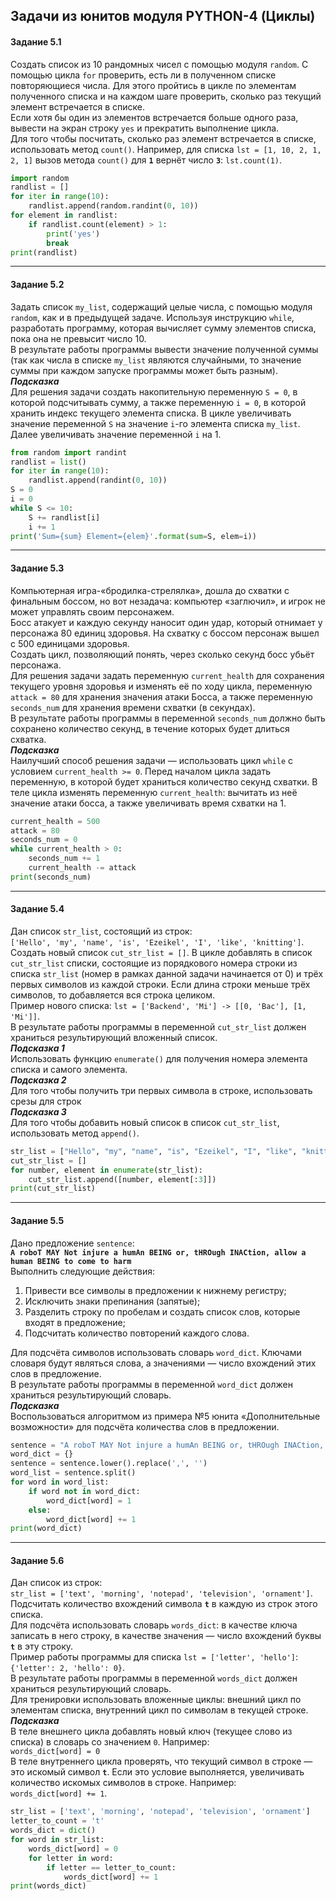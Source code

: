 ## Задачи из юнитов модуля PYTHON-4 (Циклы) ##

#### **Задание 5.1** ####

Создать список из 10 рандомных чисел с помощью модуля `random`. С помощью цикла
`for` проверить, есть ли в полученном списке повторяющиеся числа. Для этого
пройтись в цикле по элементам полученного списка и на каждом шаге проверить,
сколько раз текущий элемент встречается в списке.    
Если хотя бы один из элементов встречается больше одного раза, вывести на экран
строку `yes` и прекратить выполнение цикла.    
Для того чтобы посчитать, сколько раз элемент встречается в списке, использовать
метод `count()`. Например, для списка `lst = [1, 10, 2, 1, 2, 1]` вызов метода
`count()` для **`1`** вернёт число **`3`**: `lst.count(1)`.

```python
import random
randlist = []
for iter in range(10):
    randlist.append(random.randint(0, 10))
for element in randlist:
    if randlist.count(element) > 1:
        print('yes')
        break
print(randlist)
```

----

#### **Задание 5.2** ####

Задать список `my_list`, содержащий целые числа, с помощью модуля `random`, как
и в предыдущей задаче. Используя инструкцию `while`, разработать программу,
которая вычисляет сумму элементов списка, пока она не превысит число 10.    
В результате работы программы вывести значение полученной суммы (так как числа в
списке `my_list` являются случайными, то значение суммы при каждом запуске
программы может быть разным).    
***Подсказка***    
Для решения задачи создать накопительную переменную `S = 0`, в которой
подсчитывать сумму, а также переменную `i = 0`, в которой хранить индекс
текущего элемента списка. В цикле увеличивать значение переменной `S` на
значение `i`-го элемента списка `my_list`. Далее увеличивать значение переменной
`i` на 1.

```python
from random import randint
randlist = list()
for iter in range(10):
    randlist.append(randint(0, 10))
S = 0
i = 0
while S <= 10:
    S += randlist[i]
    i += 1
print('Sum={sum} Element={elem}'.format(sum=S, elem=i))
```

----

#### **Задание 5.3** ####

Компьютерная игра-&laquo;бродилка-стрелялка&raquo;, дошла до схватки с финальным
боссом, но вот незадача: компьютер &laquo;заглючил&raquo;, и игрок не может
управлять своим персонажем.    
Босс атакует и каждую секунду наносит один удар, который отнимает у персонажа 80
единиц здоровья. На схватку с боссом персонаж вышел с 500 единицами здоровья.    
Создать цикл, позволяющий понять, через сколько секунд босс убьёт персонажа.    
Для решения задачи задать переменную `current_health` для сохранения текущего
уровня здоровья и изменять её по ходу цикла, переменную `attack = 80` для
хранения значения атаки Босса, а также переменную `seconds_num` для хранения
времени схватки (в секундах).    
В результате работы программы в переменной `seconds_num` должно быть сохранено
количество секунд, в течение которых будет длиться схватка.    
***Подсказка***    
Наилучший способ решения задачи&nbsp;&mdash; использовать цикл `while` с
условием `current_health >= 0`. Перед началом цикла задать переменную, в которой
будет храниться количество секунд схватки. В теле цикла изменять переменную
`current_health`: вычитать из неё значение атаки босса, а также увеличивать
время схватки на 1.

```python
current_health = 500
attack = 80
seconds_num = 0
while current_health > 0:
    seconds_num += 1
    current_health -= attack
print(seconds_num)
```

----

#### **Задание 5.4** ####

Дан список `str_list`, состоящий из строк:    
`['Hello', 'my', 'name', 'is', 'Ezeikel', 'I', 'like', 'knitting']`.    
Создать новый список `cut_str_list = []`. В цикле добавлять в список
`cut_str_list` списки, состоящие из порядкового номера строки из списка
`str_list` (номер в рамках данной задачи начинается от 0) и трёх первых символов
из каждой строки. Если длина строки меньше трёх символов, то добавляется вся
строка целиком.    
Пример нового списка: `lst = ['Backend', 'Mi'] -> [[0, 'Bac'], [1, 'Mi']]`.    
В результате работы программы в переменной `cut_str_list` должен храниться
результирующий вложенный список.    
***Подсказка 1***    
Использовать функцию `enumerate()` для получения номера элемента списка и самого
элемента.    
***Подсказка 2***    
Для того чтобы получить три первых символа в строке, использовать срезы для
строк    
***Подсказка 3***    
Для того чтобы добавить новый список в список `cut_str_list`, использовать метод
`append()`.

```python
str_list = ["Hello", "my", "name", "is", "Ezeikel", "I", "like", "knitting"]
cut_str_list = []
for number, element in enumerate(str_list):
    cut_str_list.append([number, element[:3]])
print(cut_str_list)
```

----

#### **Задание 5.5** ####

Дано предложение `sentence`:    
**`A roboT MAY Not injure a humAn BEING or, tHROugh INACtion, allow a human BEING to come to harm`**    
Выполнить следующие действия:

1. Привести все символы в предложении к нижнему регистру;
2. Исключить знаки препинания (запятые);
3. Разделить строку по пробелам и создать список слов, которые входят в
предложение;
4. Подсчитать количество повторений каждого слова.

Для подсчёта символов использовать словарь `word_dict`. Ключами словаря будут
являться слова, а значениями&nbsp;&mdash; число вхождений этих слов в
предложение.    
В результате работы программы в переменной `word_dict` должен храниться
результирующий словарь.    
***Подсказка***    
Воспользоваться алгоритмом из примера №5 юнита &laquo;Дополнительные
возможности&raquo; для подсчёта количества слов в предложении.

```python
sentence = "A roboT MAY Not injure a humAn BEING or, tHROugh INACtion, allow a human BEING to come to harm"
word_dict = {}
sentence = sentence.lower().replace(',', '')
word_list = sentence.split()
for word in word_list:
    if word not in word_dict:
        word_dict[word] = 1
    else:
        word_dict[word] += 1
print(word_dict)
```

----

#### **Задание 5.6** ####

Дан список из строк:    
`str_list = ['text', 'morning', 'notepad', 'television', 'ornament']`.    
Подсчитать количество вхождений символа **`t`** в каждую из строк этого списка.    
Для подсчёта использовать словарь `words_dict`: в качестве ключа записать в него
строку, в качестве значения&nbsp;&mdash; число вхождений буквы **`t`** в эту
строку.    
Пример работы программы для списка `lst = ['letter', 'hello']`:    
`{'letter': 2, 'hello': 0}`.    
В результате работы программы в переменной `words_dict` должен храниться
результирующий словарь.    
Для тренировки использовать вложенные циклы: внешний цикл по элементам списка,
внутренний цикл по символам в текущей строке.    
***Подсказка***    
В теле внешнего цикла добавлять новый ключ (текущее слово из списка) в словарь
со значением `0`. Например:    
`words_dict[word] = 0`    
В теле внутреннего цикла проверять, что текущий символ в строке&nbsp;&mdash; это
искомый символ **`t`**. Если это условие выполняется, увеличивать количество
искомых символов в строке. Например:    
`words_dict[word] += 1`.

```python
str_list = ['text', 'morning', 'notepad', 'television', 'ornament']
letter_to_count = 't'
words_dict = dict()
for word in str_list:
    words_dict[word] = 0
    for letter in word:
        if letter == letter_to_count:
            words_dict[word] += 1
print(words_dict)
```
